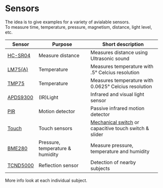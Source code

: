# Sensors

The idea is to give examples for a variety of avialable sensors.  
To measure time, temperature, pressure, magnetism, distance, light level, etc.  


|  Sensor | Purpose |  Short description |
| -------- | ------------ | --------------------------------------------------------------- | 
| [HC-SR04](Measuring-distance) | Measure distance | Measures distance using Ultrasonic sound |
| [LM75(A)](https://github.com/project-forth-works/project-forth-works/blob/main/Communication-Protocols/I2C/Device-drivers/LM75.f) | Temperature | Measures temperature with .5° Celcius resolution |
| [TMP75](https://github.com/project-forth-works/project-forth-works/blob/main/Communication-Protocols/I2C/Device-drivers/TMP75.f) | Temperature | Measures temperature with  0.0625° Celcius resolution |
| [APDS9300](https://github.com/project-forth-works/project-forth-works/blob/main/Communication-Protocols/I2C/Device-drivers/APDS9300.f) | (IR)Light | Infrared and visual light sensor |
| [PIR](https://home.hccnet.nl/willem.ouwerkerk/egel-for-msp430/egel%20for%20launchpad.html#e018) | Motion detector | Passive infrared motion detector |
| [Touch](https://home.hccnet.nl/willem.ouwerkerk/egel-for-msp430/egel%20for%20launchpad.html#e019) | Touch sensors | [Mechanical switch](https://home.hccnet.nl/willem.ouwerkerk/egel-for-msp430/egel%20for%20launchpad.html#e018) or capacitive touch switch & slider |
| [BME280](https://github.com/project-forth-works/project-forth-works/blob/main/Communication-Protocols/SPI/GD32VF/mecrisp-quintus/BME280/BMP280.fs) | Pressure, temperature & humidity |  Measure pressure, temperature and humidity |
| [TCND5000](Reflection-sensors) | Reflection sensor | Detection of nearby subjects | 

More info look at each individual subject.  

